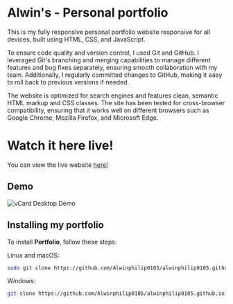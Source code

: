 # Alwin's - Personal portfolio

This is my fully responsive personal portfolio website responsive for all devices, built using HTML, CSS, and JavaScript.

To ensure code quality and version control, I used Git and GitHub. I leveraged Git's branching and merging capabilities to manage different features and bug fixes separately, ensuring smooth collaboration with my team. Additionally, I regularly committed changes to GitHub, making it easy to roll back to previous versions if needed.

The website is optimized for search engines and features clean, semantic HTML markup and CSS classes. The site has been tested for cross-browser compatibility, ensuring that it works well on different browsers such as Google Chrome, Mozilla Firefox, and Microsoft Edge.

# Watch it here live!
You can view the live website [here!](https://alwinphilip0105.github.io/)

## Demo

![vCard Desktop Demo](./website-demo-image/desktop.png "Desktop Demo")

## Installing my portfolio

To install **Portfolio**, follow these steps:

Linux and macOS:

```bash
sudo git clone https://github.com/Alwinphilip0105/alwinphilip0105.github.io.git
```

Windows:

```bash
git clone https://github.com/Alwinphilip0105/alwinphilip0105.github.io.git
```
